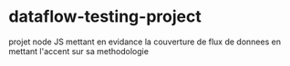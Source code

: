 # dataflow-testing-project
projet node JS mettant en evidance la couverture de flux de donnees en mettant l'accent sur sa methodologie
